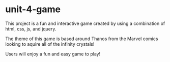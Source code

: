 # unit-4-game

This project is a fun and interactive game created by using a combination of html, css, js, and jquery.

The theme of this game is based around Thanos from the Marvel comics looking to aquire all of the infinity crystals!

Users will enjoy a fun and easy game to play!